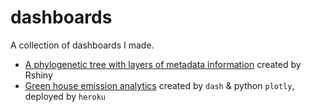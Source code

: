# dashboards
A collection of dashboards I made.

- [A phylogenetic tree with layers of metadata information](https://jialiu232.shinyapps.io/phylotree_amoaaob/) created by Rshiny
- [Green house emission analytics](https://ghg-dash-app.herokuapp.com/) created by `dash` & python `plotly`, deployed by `heroku`

